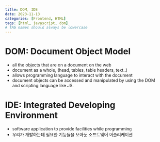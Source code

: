 ```yaml
---
title: DOM, IDE
date: 2023-11-13
categories: [Frontend, HTML]
tags: [html, javascript, dom]
# TAG names should always be lowercase
---
```


# DOM: Document Object Model

- all the objects that are on a document on the web
- document as a whole,
  (head, tables, table headers, text..)
- allows programming language to interact with the document
- document objects can be accessed and manipulated by using the DOM and scripting language like JS.

# IDE: Integrated Developing Environment

- software application to provide facilities while programming
- 우리가 개발하는데 필요한 기능들을 모아둔 소프트웨어 어플리케이션
